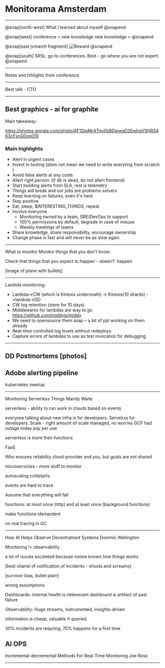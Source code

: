 # Monitorama Amsterdam  

---
@snap[north-west]
What I learned about myself
@snapend

@snap[west]
conference =  new knowledge
new knowledge = 
@snapend

@snap[east jvmarch fragment]
![Reward](https://www.leafscience.com/wp-content/uploads/2014/05/marijuana-and-dopamine-2.jpg) 
@snapend

@snap[south]
SRSL: go to conferences. Best - go where you are not expert.
@snapend

--- 
Notes and hihlights from conference

---

Best talk - CTO

---
Best graphics - ai for graphite
---

Main takeaway:

https://photos.google.com/photo/AF1QipMr4Tmd1sBDwwaD2EwbgVSHR3463cFsnQ0qqO0I


### Main highlights

- Alert in urgent cases
- Invest in tooling (does not mean we need to write everyting from scratch​)
- Avoid false alerts at any costs​ 
- Allert right person: (if db is dead, do not allert frontend)​
- Start building alerts from SLA, rest is telemetry​
- Things will break and our jobs are problems solvers​
- Keep learning on failures, even it's hard​
- Stay positive 
- Eat, sleep, $INTERESTING_THINGS, repeat​
- Involve everyone​
    - Monitoring owned by a team, SRE/DevOps to support​
    - 100% permissions by default, degrade in case of misuse​
    - Weekly meetings of teams​
- Share knowledge, share responsibility, encourage ownership
- Change phase is fast and will never be as slow again
---
What to monitor​
Monitor things that you don't know:​

Check that things that you expect to happen - doesn’t' happen

[image of plane with bullets]

---
Lambda monitoring:
- Lambda->CW (which is Kinesis underneath) -> Kinesis(10 shards) ->lambda->DD​
- CW log retention (store for 10 days)​
- Middlewares for lambdas are way to go https://github.com/middyjs/middy ​
- We need to opensource them asap – a lot of ppl working on them already​
- Real-time controlled log levels without redeploys
- Capture errors of lambdas to use as test invocatios for debugging
---
DD Postmortems
[photos] 
---
Adobe alerting pipeline
---
kubernetes meetup


---
Monitoring Serverless Things
Mandy Waite

serverless - ability to run work in clouds based on events

everyone talking about new infra is for developers. Servelrss for developers.
Scale - right amount of scale
managed, no worries
GCF had outage today
pay per use

serverless is more then functions

FaaS

Who ensures reliability
cloud-provider and you, but goals are not shared

microservicies - more stuff to monitor

autoscaling
coldstarts

events are hard to trace

Assume that everything will fail

functions: at most once (http) and at least once (background functions)

make functions idempotent

no real tracing in GC

---
How AI Helps Observe Decentralised Systems
Dominic Wellington

Monitoring != observability

a lot of isuues escaleted because noone knows how things works

[best chanel of notification of incidents - shouts and screams]

[survivor bias, bullet plain] 

wrong assumptions

Dashboards:
internal health is irelevevant
dashboard is artifact of past failure

Observability:
Huge streams, instrumented, insights-driven

information is cheep, valuable if queried

30% incidents are requring, 70% happens for a first time

AI OPS
---
Incremental-decremental Methods For Real-Time Monitoring
Joe Ross

---

